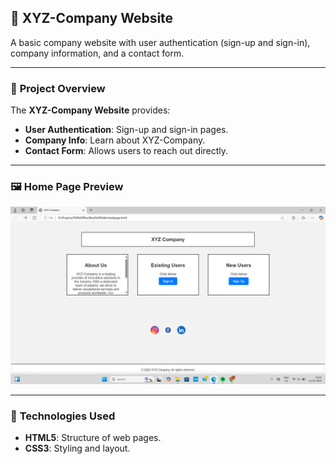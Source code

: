 ## 📄 **XYZ-Company Website**

A basic company website with user authentication (sign-up and sign-in), company information, and a contact form.

---

### 🚀 **Project Overview**

The **XYZ-Company Website** provides:
- **User Authentication**: Sign-up and sign-in pages.
- **Company Info**: Learn about XYZ-Company.
- **Contact Form**: Allows users to reach out directly.

---

### 🖼️ **Home Page Preview**

![Home Page](https://raw.githubusercontent.com/mohana-g/XYZ-Company/main/Page%20Screenshots/Home.png)

---

### 🔧 **Technologies Used**

- **HTML5**: Structure of web pages.
- **CSS3**: Styling and layout.
